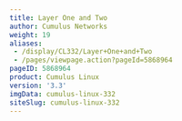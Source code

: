 ```yaml
---
title: Layer One and Two
author: Cumulus Networks
weight: 19
aliases:
 - /display/CL332/Layer+One+and+Two
 - /pages/viewpage.action?pageId=5868964
pageID: 5868964
product: Cumulus Linux
version: '3.3'
imgData: cumulus-linux-332
siteSlug: cumulus-linux-332
---
```

<article id="html-search-results" class="ht-content" style="display: none;">

</article>

<footer id="ht-footer">

</footer>
